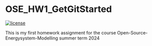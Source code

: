 # OSE_HW1_GetGitStarted

[![license](https://img.shields.io/badge/license-Apache%202.0-black)](https://github.com/alexfroschauer/OSE_HW1_GetGitStarted/blob/main/LICENSE)

This is my first homework assignment for the course Open-Source-Energysystem-Modelling summer term 2024

